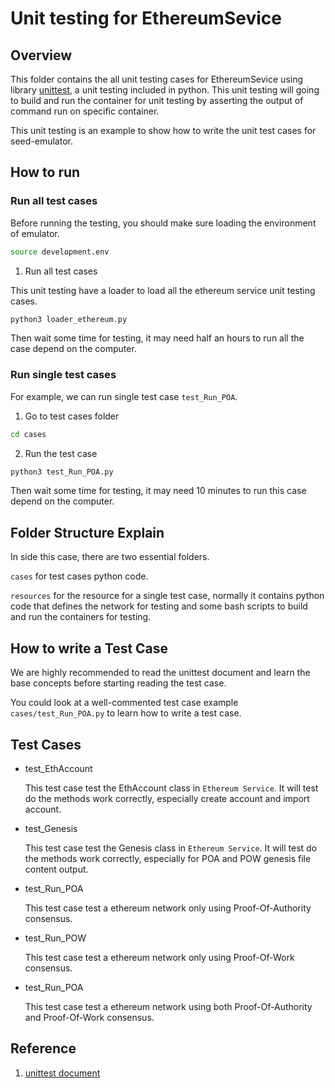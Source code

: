 # Unit testing for EthereumSevice

## Overview

This folder contains the all unit testing cases for EthereumSevice using library [unittest](https://docs.python.org/3/library/unittest.html), a unit testing included in python. This unit testing will going to build and run the container for unit testing by asserting the output of command run on specific container.

This unit testing is an example to show how to write the unit test cases for seed-emulator.

## How to run

### Run all test cases

Before running the testing, you should make sure loading the environment of emulator.

```sh
source development.env
```

1. Run all test cases

This unit testing have a loader to load all the ethereum service unit testing cases.

```sh
python3 loader_ethereum.py
```

Then wait some time for testing, it may need half an hours to run all the case depend on the computer.

### Run single test cases

For example, we can run single test case `test_Run_POA`. 

1. Go to test cases folder

```sh
cd cases
```

2. Run the test case

```sh
python3 test_Run_POA.py
```

Then wait some time for testing, it may need 10 minutes to run this case depend on the computer.

## Folder Structure Explain

In side this case, there are two essential folders. 

`cases` for test cases python code.

`resources` for the resource for a single test case, normally it contains python code that defines the network for testing and some bash scripts to build and run the containers for testing. 

## How to write a Test Case

We are highly recommended to read the unittest document and learn the base concepts before starting reading the test case.

You could look at a well-commented test case example `cases/test_Run_POA.py` to learn how to write a test case.

## Test Cases

- test_EthAccount

    This test case test the EthAccount class in `Ethereum Service`. It will test do the methods work correctly, especially create account and import account.

- test_Genesis
    
    This test case test the Genesis class in `Ethereum Service`. It will test do the methods work correctly, especially for POA and POW genesis file content output.

- test_Run_POA

    This test case test a ethereum network only using Proof-Of-Authority consensus.

- test_Run_POW

    This test case test a ethereum network only using Proof-Of-Work consensus.

- test_Run_POA

    This test case test a ethereum network using both Proof-Of-Authority and Proof-Of-Work consensus.  

## Reference

1. [unittest document](https://docs.python.org/3/library/unittest.html)